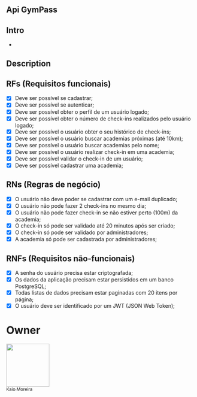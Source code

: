 <span style="text-align: center; display: inline;"><h2>Api GymPass </h2></span>

## Intro
* 
## Description

## RFs (Requisitos funcionais)
 * [x] Deve ser possível se cadastrar;
 * [x] Deve ser possível se autenticar;
 * [x] Deve ser possível obter o perfil de um usuário logado;
 * [x] Deve ser possível obter o número de check-ins realizados pelo usuário logado;
 * [x] Deve ser possível o usuário obter o seu histórico de check-ins;
 * [x] Deve ser possível o usuário buscar academias próximas (até 10km);
 * [x] Deve ser possível o usuário buscar academias pelo nome;
 * [x] Deve ser possível o usuário realizar check-in em uma academia;
 * [x] Deve ser possível validar o check-in de um usuário;
 * [x] Deve ser possível cadastrar uma academia;
  
## RNs (Regras de negócio)
 * [x] O usuário não deve poder se cadastrar com um e-mail duplicado;
 * [x] O usuário não pode fazer 2 check-ins no mesmo dia;
 * [x] O usuário não pode fazer check-in se não estiver perto (100m) da academia;
 * [x] O check-in só pode ser validado até 20 minutos após ser criado;
 * [x] O check-in só pode ser validado por administradores;
 * [x] A academia só pode ser cadastrada por administradores;
  
## RNFs (Requisitos não-funcionais)
 * [x] A senha do usuário precisa estar criptografada;
 * [x] Os dados da aplicação precisam estar persistidos em um banco PostgreSQL;
 * [x] Todas listas de dados precisam estar paginadas com 20 itens por página;
 * [x] O usuário deve ser identificado por um JWT (JSON Web Token);

# Owner
[<img src="https://avatars.githubusercontent.com/u/56137536?s=400&u=a74073f1d0f605815a4f343436c791ab7b7dc184&v=4" width=115><br><sub>Kaio Moreira</sub>](https://github.com/kaiomoreira-dev)